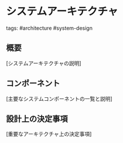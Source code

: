 # システムアーキテクチャ

tags: #architecture #system-design

## 概要

[システムアーキテクチャの説明]

## コンポーネント

[主要なシステムコンポーネントの一覧と説明]

## 設計上の決定事項

[重要なアーキテクチャ上の決定事項]
